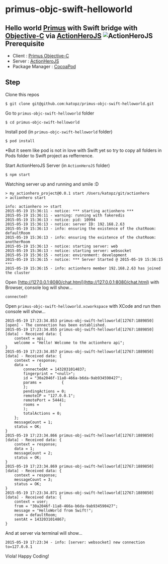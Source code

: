 # primus-objc-swift-helloworld
Hello world [Primus](https://github.com/primus/primus) with Swift bridge with [Objective-C](https://github.com/seegno/primus-objc) via [ActionHeroJS](http://www.actionherojs.com/)
![ActionHeroJS](https://cloud.githubusercontent.com/assets/97060/7701128/46d71f9e-fe4e-11e4-83b5-923603acd917.png)
Prerequisite
---
* Client : [Primus Objective-C](https://github.com/seegno/primus-objc)
* Server : [ActionHeroJS](http://www.actionherojs.com/)
* Package Manager : [CocoaPod](https://cocoapods.org/)

Step
---
Clone this repos
```shell
$ git clone git@github.com:katopz/primus-objc-swift-helloworld.git
```
Go to `primus-objc-swift-helloworld` folder
```shell
$ cd primus-objc-swift-helloworld
```
Install pod (in `primus-objc-swift-helloworld` folder)
```shell
$ pod install
```
*But it seem like pod is not in love with Swift yet so try to copy all folders in Pods folder to Swift project as refferrence.

Start ActionHeroJS Server (in `ActionHeroJS` folder)
```shell
$ npm start
```
Watching server up and running and smile :D
```shell
> my_actionhero_project@0.0.1 start /Users/katopz/git/actionhero
> actionhero start

info: actionhero >> start
2015-05-19 15:36:11 - notice: *** starting actionhero ***
2015-05-19 15:36:11 - warning: running with fakeredis
2015-05-19 15:36:13 - notice: pid: 10994
2015-05-19 15:36:13 - notice: server ID: 192.168.2.63
2015-05-19 15:36:13 - info: ensuring the existence of the chatRoom: defaultRoom
2015-05-19 15:36:13 - info: ensuring the existence of the chatRoom: anotherRoom
2015-05-19 15:36:13 - notice: starting server: web
2015-05-19 15:36:13 - notice: starting server: websocket
2015-05-19 15:36:15 - notice: environment: development
2015-05-19 15:36:15 - notice: *** Server Started @ 2015-05-19 15:36:15 ***
2015-05-19 15:36:15 - info: actionhero member 192.168.2.63 has joined the cluster
```
Open [http://127.0.0.1:8080/chat.html](http://127.0.0.1:8080/chat.html) with Browser, console log will show...
```
connected!
```
Open `primus-objc-swift-helloworld.xcworkspace` with XCode and run then console will show...
```
2015-05-19 17:23:34.853 primus-obj-swift-helloworld[12767:1889850] [open] - The connection has been established.
2015-05-19 17:23:34.855 primus-obj-swift-helloworld[12767:1889850] [data] - Received data: {
    context = api;
    welcome = "Hello! Welcome to the actionhero api";
}
2015-05-19 17:23:34.857 primus-obj-swift-helloworld[12767:1889850] [data] - Received data: {
    context = response;
    data =     {
        connectedAt = 1432031014837;
        fingerprint = "<null>";
        id = "30a2046f-11a8-466a-b6da-9ab934590427";
        params =         {
        };
        pendingActions = 0;
        remoteIP = "127.0.0.1";
        remotePort = 54441;
        rooms =         (
        );
        totalActions = 0;
    };
    messageCount = 1;
    status = OK;
}
2015-05-19 17:23:34.866 primus-obj-swift-helloworld[12767:1889850] [data] - Received data: {
    context = response;
    data = 1;
    messageCount = 2;
    status = OK;
}
2015-05-19 17:23:34.869 primus-obj-swift-helloworld[12767:1889850] [data] - Received data: {
    context = response;
    messageCount = 3;
    status = OK;
}
2015-05-19 17:23:34.871 primus-obj-swift-helloworld[12767:1889850] [data] - Received data: {
    context = user;
    from = "30a2046f-11a8-466a-b6da-9ab934590427";
    message = "HelloWorld from Swift!";
    room = defaultRoom;
    sentAt = 1432031014867;
}
```
And at server via terminal will show...
```shell
2015-05-19 17:23:34 - info: [server: websocket] new connection to=127.0.0.1
```

Viola! Happy Coding!
